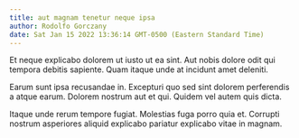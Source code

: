 ```yaml
---
title: aut magnam tenetur neque ipsa
author: Rodolfo Gorczany
date: Sat Jan 15 2022 13:36:14 GMT-0500 (Eastern Standard Time)
---
```

Et neque explicabo dolorem ut iusto ut ea sint. Aut nobis dolore odit qui tempora debitis sapiente. Quam itaque unde at incidunt amet deleniti.

 Earum sunt ipsa recusandae in. Excepturi quo sed sint dolorem perferendis a atque earum. Dolorem nostrum aut et qui. Quidem vel autem quis dicta.

 Itaque unde rerum tempore fugiat. Molestias fuga porro quia et. Corrupti nostrum asperiores aliquid explicabo pariatur explicabo vitae in magnam.